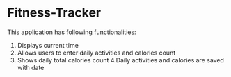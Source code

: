 # Fitness-Tracker

This application has following functionalities: 
1. Displays current time
2. Allows users to enter daily activities and calories count 
3. Shows daily total calories count
4.Daily activities and calories are saved with date
